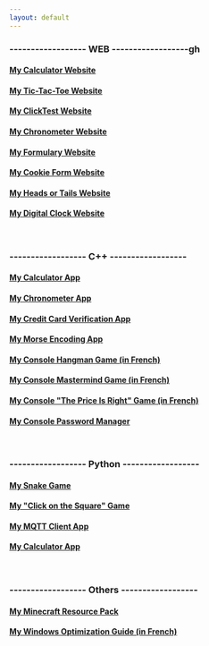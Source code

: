 ```yaml
---
layout: default
---
```


### ------------------ WEB ------------------gh
#### [My Calculator Website](pages/calculator/)
#### [My Tic-Tac-Toe Website](pages/tictactoe/)
#### [My ClickTest Website](pages/clicktest/)
#### [My Chronometer Website](pages/chronometer/)
#### [My Formulary Website](https://github.com/PouletEnSlip/FormularyCSV)
#### [My Cookie Form Website](https://github.com/PouletEnSlip/Cookies)
#### [My Heads or Tails Website](pages/headsortails/)
#### [My Digital Clock Website](pages/clock/)
<br>

### ------------------ C++ ------------------
#### [My Calculator App](https://github.com/PouletEnSlip/Calculator)
#### [My Chronometer App](https://github.com/PouletEnSlip/Chronometer)
#### [My Credit Card Verification App](https://github.com/PouletEnSlip/CreditCardVerification)
#### [My Morse Encoding App](https://github.com/PouletEnSlip/Morse)
#### [My Console Hangman Game (in French)](https://github.com/PouletEnSlip/HangmanGame)
#### [My Console Mastermind Game (in French)](https://github.com/PouletEnSlip/Mastermind)
#### [My Console "The Price Is Right" Game (in French)](https://github.com/PouletEnSlip/ThePriceIsRight)
#### [My Console Password Manager](https://github.com/PouletEnSlip/Password)
<br>

### ------------------ Python ------------------
#### [My Snake Game](https://github.com/PouletEnSlip/Snake)
#### [My "Click on the Square" Game](https://github.com/PouletEnSlip/Square)
#### [My MQTT Client App](https://github.com/PouletEnSlip/MQTT)
#### [My Calculator App](https://github.com/PouletEnSlip/CalculatorPython)
<br>

### ------------------ Others ------------------
#### [My Minecraft Resource Pack](pages/cotcotpack/#)
#### [My Windows Optimization Guide (in French)](pages/opti/#)
